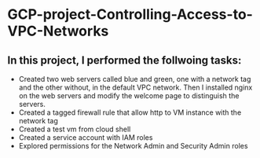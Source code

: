 # GCP-project-Controlling-Access-to-VPC-Networks

## In this project, I performed the follwoing tasks:
* Created two web servers called blue and green, one with a network tag and the other without, in the default VPC network. Then I installed nginx on the web servers and modify the welcome page to distinguish the servers.
* Created a tagged firewall rule that allow http to VM instance with the network tag
* Created a test vm from cloud shell
* Created a service account with IAM roles
* Explored permissions for the Network Admin and Security Admin roles
